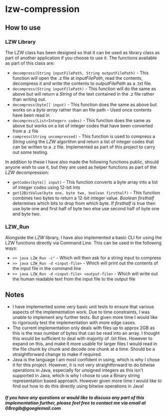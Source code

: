 # lzw-compression

## How to use
### LZW Library
The LZW class has been designed so that it can be used as library class as part of another application if you choose to use it. The functions available as part of this class are:
* `decompress(String inputFilePath, String outputFilePath)` - This function will open the .z file at _inputFilePath_, read the contents, decompress it and write the contents to _outputFilePath_ as a .txt file.
* `decompress(String inputFilePath)` - This function will do the same as above but will return a _String_ of the text contained in the .z file rather than writing out.
* `decompress(byte[] input)` - This function does the same as above but works on a _byte array_ rather than an file path - Used once contents have been read in
* `decompress(List<Integer> codes)` - This function does the same as above but works on a list of integer codes that have been converted from a .z file
* `compress(String uncompressed)` - This function is used to compress a _String_ using the *LZW* algorithm and return a list of integer codes that can be written to a .z file. Implemented as part of this project to carry out some testing.

In addition to these I have also made the following functions public, should anyone wish to use it, but they are used as helper functions as part of the *LZW* decompression:
* `getCodes(byte[] input)` - This function converts a byte array into a list of integer codes using 12-bit ints
* `get12BitValue(byte one, byte two, boolean firsthalf)` - This function combines two bytes to return a 12-bit integer value. _Boolean firsthalf_ determines which bits to drop from which byte. If _firsthalf_ is true then use byte one and first half of byte two else use second half of byte one and byte two.

### LZW_Run
Alongside the *LZW* library, I have also implemented a basic CLI for using the LZW functions directly via Command Line. This can be used in the following ways:
* `>> java LZW_Run -c"` - Which will then ask for a string input to compress
* `>> java LZW_Run -d <input-file>` - Which will print out the contents of the input file in the command line
* `>> java LZW_Run -d <input-file> <output-file>` - Which will write out the human readable text from the input file to the output file

## Notes
* I have implemented some very basic unit tests to ensure that various aspects of the implementation work. Due to time constraints, I was unable to implement any further tests. But given more time I would like to rigorously test the implementation with more edge cases.
* The current implementation only deals with files up to approx 2GB as this is the max number of bytes that can be read into an array. I thought this would be sufficient to deal with majority of .txt files. However to expand on this, and make it more usable for larger files I would read in the file chunk by chunk and decode one chunk at a time. Should be a straightforward change to make if required.
* Java is the language I am most confident in using, which is why I chose it for this project. However, it is not very straightforward to do bitwise operations in Java, especially for unsigned integers as this isn't supported in Java, which is why I chose to use a Binary string representation based approach. However given more time I would like to find out how to do this directly using bitwise operations in Java!

#### _If you have any questions or would like to discuss any part of this implementation further, please feel free to contact me via email at 08regib@googlemail.com_ 
